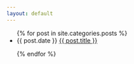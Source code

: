 ```yaml
---
layout: default
---
```


<ul>
{% for post in site.categories.posts %}

<li>{{ post.date }} <a href="{{ post.url }}" title="{{ post.description }}">{{ post.title }}</a></li>

{% endfor %}
</ul>
